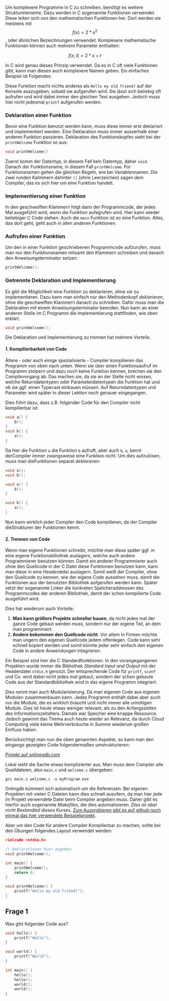 Um komplexere Programme in C zu schreiben, benötigt es weitere Strukturelemente. Dazu werden in C sogenannte Funktionen verwendet. Diese leiten sich von den mathematischen Funktionen her. Dort werden sie meistens mit $$f(x) = 2*x^2$$, oder ähnlichen Bezeichnungen verwendet. Komplexere mathematische Funktionen können auch mehrere Parameter enthalten:

$$f(x, t) = 2 * x + t$$

In C wird genau dieses Prinzip verwendet. Da es in C oft viele Funktionen gibt, kann man diesen auch komplexere Namen geben. Ein einfaches Beispiel ist Folgendes:

<script height="500px" src="//onlinegdb.com/embed/js/ryHGFgAKU?theme=light"></script>

Diese Funktion macht nichts anderes als `Hello my old friend!` auf der Konsole auszugeben, sobald sie aufgerufen wird. Sie lässt sich beliebig oft aufrufen und wird dabei immer den gleichen Text ausgeben. Jedoch muss hier nicht jedesmal `printf` aufgerufen werden.

### Deklaration einer Funktion

Bevor eine Funktion benutzt werden kann, muss diese immer erst deklariert und implementiert werden. Eine Deklaration muss immer ausserhalb einer anderen Funktion passieren. Deklaration des Funktionskopfes sieht bei der `printWelcome` Funktion so aus:

```c
void printWelcome()
```

Zuerst komm der Datentyp, in diesem Fall kein Datentyp, daher `void`. Danach der Funktionsname, in diesem Fall `printWelcome`. Für Funktionsnamen gelten die gleichen Regeln, wie bei Variablennamen. Die zwei runden Kalmmern dahinter `()` (ohne Leerzeichen) sagen dem Compiler, das es sich hier um eine Funktion handelt.

### Implementierung einer Funktion

In den geschweiften Klammern folgt dann der Programmcode, der jedes Mal ausgeführt wird, wenn die Funktion aufegrufen wird. Hier kann wieder beliebiger C Code stehen. Auch die `main` Funktion ist so eine Funktion. Alles, das dort geht, geht auch in allen anderen Funktionen.

### Aufrufen einer Funktion

Um den in einer Funktion geschriebenen Programmcode aufzurufen, muss man nur den Funktionsnamen mitsamt den Klammern schreiben und danach den Anweisungsterminator setzen:

```c
printWelcome();
```

### Getrennte Deklaration und Implementierung

Es gibt die Möglichkeit eine Funktion zu deklarieren, ohne sie zu implementieren. Dazu kann man einfach nur den Methodenkopf *deklarieren*, ohne die geschweiften Klammern danach zu schreiben. Dafür muss man die Deklaration mit einem Anweisungsterminator beenden. Nun kann an einer anderen Stelle im C Programm die Implementierung stattfinden, wie oben erklärt.

```c
void printWelcome();
```

Die Deklaration und Implementierung zu trennen hat mehrere Vorteile.

#### 1. Kompilierbarkeit von Code

Ältere - oder auch einige spezialisierte - Compiler kompilieren das Programm von oben nach unten. Wenn sie über einen Funktionsaufruf im Programm stolpern und dazu noch keine Funktion kennen, brechen sie den Compilevorgang ab. Das machen sie, da sie an der Stelle nicht wissen, welche Returndatentypen oder Parameterdatentypen die Funktion hat und ob sie ggf. einen Typecast einbauen müssen. Auf Returndatentypen und Parameter wird später in dieser Lektion noch genauer eingegangen.

Dies führt dazu, dass z.B. folgender Code für den Compiler nicht kompilierbar ist:
  
```c
void a() {
    b();
}
void b() {
    a();
}
```

Da hier die Funktion `a` die Funktion `b` aufruft, aber auch `b`, `a`, kennt derCompiler immer zwangsweise eine Funktion nicht. Um dies aufzulösen, muss man dieFunktionen separat *deklarieren*:

```c
void a();
void b();

void a() {
    b();
}

void b() {
    a();
}
```

Nun kann wirklich jeder Compiler den Code kompilieren, da der Compiler dieStrukturen der Funktionen kennt.

#### 2. Trennen von Code

Wenn man eigene Funktionen schreibt, möchte man diese später ggf. in eine eigene Funktionsbiliothek auslagern, welche auch andere Programmierer benutzen können. Damit ein anderer Programmierer auch ohne den Quellcode in der C Datei diese Funktionen benutzen kann, kann man diese in eine *Headerdatei* auslagern. Somit weiß der Compiler, ohne den Quellcode zu kennen, wie der eigene Code aussehen muss, damit die Funktionen aus der benutzten Bibliothek aufgerufen werden kann. Später setzt der sogenannte Linker die konkreten Speicheraddressen des Programmcodes der anderen Bibliothek, damit der schon kompilierte Code ausgeführt wird.

Dies hat wiederum auch Vorteile:

1. **Man kann größere Projekte schneller bauen**, da nicht jedes mal der ganze Code gebaut werden muss, sondern nur der eigene Teil, an dem man programmiert.
2. **Andere bekommen den Quellcode nicht**. Vor allem in Firmen möchte man ungern den eigenen Quellcode jedem offenlegen. Code kann sehr schnell kopiert werden und somit könnte jeder sehr einfach den eigenen Code in andere Anwendungen integrieren.

Ein Beispiel sind hier die C Standardfunktionen. In den vorangegangenen Projekten wurde immer die Bibliothek *Standard Input and Output* mit der Headerdatei `stdio.h` genutzt. Der entsprechende Code für `printf`, `scanf` und Co. wird dabei nicht jedes mal gebaut, sondern der schon gebaute Code aus der Standardbibliothek wird in das eigene Programm integriert.

Dies nennt man auch Modularisierung. Da man eigenen Code aus eigenen Modulen zusammenbauen kann. Jedes Programm enthält dabei aber auch nur die Module, die es wirklich braucht und nicht immer alle unnötigen Module. Dies ist heute etwas weniger relevant, als zu den Anfangszeiten des Informationszeitalters. Damals war Speicher eine knappe Ressource. Jedoch gewinnt das Thema auch heute wieder an Relevanz, da durch Cloud Computing viele kleine Mehrverbräuche in Summe wiederum großen Einfluss haben.

Berücksichtigt man nun die oben genannten Aspekte, so kann man den eingangs gezeigten Code folgendermaßen umstrukturieren:

[Projekt auf onlinegdb.com](https://onlinegdb.com/HJgiiuH7cL)

Lokal sieht die Sache etwas komplizierter aus. Man muss dem Compiler alle Quelldateien, also `main.c` und `welcome.c` übergeben:

```shell
gcc main.c welcome.c -o myProgram.exe
```

Onlingdb kümmert sich automatisch um die Referenzen. Bei eigenen Projekten mit vielen C Dateien kann dies schnell ausufern, da man hier jede im Projekt verwendete Datei beim Compiler angeben muss. Daher gibt es hierfür auch sogenannte *Makefiles*, die dies automatisieren. *Dies ist aber nicht Bestandteil dieses Kurses*. [Zum Ausprobieren gibt es auf github noch einmal das hier verwendete Beispielprojekt]().

Aber um den Code für andere Compiler Kompilierbar zu machen, sollte bei den Übungen folgendes Layout verwendet werden:

```c
#inlcude <stdio.h>

// Deklarationen hier angeben:
void printWelcome();

int main() {
    printWelcome();
    return 0;
}

void printWelcome() {
    printf("Hello my old friend!");
}
```

## Frage 1

Was gibt folgender Code aus?

```c
void hello() {
    printf("Hello");
}

void world() {
    printf("World");
}

int main() {
    hello();
    hello();
    world();
    world();
}
```